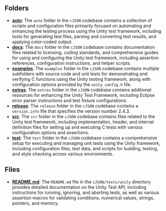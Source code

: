 ## Folders
- **[auto](unity/auto.driver.md)**: The `auto` folder in the `cJSON` codebase contains a collection of scripts and configuration files primarily focused on automating and enhancing the testing process using the Unity test framework, including tools for generating test files, parsing and converting test results, and applying color-coded output.
- **[docs](unity/docs.driver.md)**: The `docs` folder in the `cJSON` codebase contains documentation files related to licensing, coding standards, and comprehensive guides for using and configuring the Unity test framework, including assertion references, configuration instructions, and helper scripts.
- **[examples](unity/examples.driver.md)**: The `examples` folder in the `cJSON` codebase contains multiple subfolders with source code and unit tests for demonstrating and verifying C functions using the Unity testing framework, along with configuration options provided by the `unity_config.h` file.
- **[extras](unity/extras.driver.md)**: The `extras` folder in the `cJSON` codebase contains additional resources for enhancing the Unity Test Framework, including Eclipse error parser instructions and test fixture configurations.
- **[release](unity/release.driver.md)**: The `release` folder in the `cJSON` codebase contains a `version.info` file that specifies the version number 2.4.3.
- **[src](unity/src.driver.md)**: The `src` folder in the `cJSON` codebase contains files related to the Unity test framework, including implementation, header, and internal definition files for setting up and executing C tests with various configuration options and assertions.
- **[test](unity/test.driver.md)**: The `test` folder in the `cJSON` codebase contains a comprehensive setup for executing and managing unit tests using the Unity framework, including configuration files, test data, and scripts for building, testing, and style checking across various environments.

## Files
- **[README.md](unity/README.md.driver.md)**: The `README.md` file in the `cJSON/tests/unity` directory provides detailed documentation on the Unity Test API, including instructions for running, ignoring, and aborting tests, as well as various assertion macros for validating conditions, numerical values, strings, pointers, and memory.

